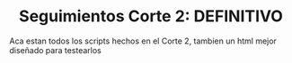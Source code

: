 <div align= "center" >
  <h1 align = "center" > Seguimientos Corte 2: DEFINITIVO </h1>
</div>

Aca estan todos los scripts hechos en el Corte 2, tambien un html mejor diseñado para testearlos
